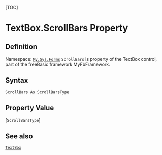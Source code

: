 [TOC]
# TextBox.ScrollBars Property

## Definition
Namespace: [`My.Sys.Forms`](My.Sys.Forms.md)
`ScrollBars` is property of the TextBox control, part of the freeBasic framework MyFbFramework.
## Syntax
```freeBasic
ScrollBars As ScrollBarsType
```
## Property Value
[`ScrollBarsType`]
## See also
[`TextBox`](TextBox.md)
